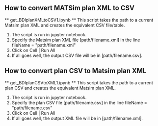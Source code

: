 ﻿## How to convert MATSim plan XML to CSV
** get_BDIplanXMLtoCSV1.ipynb **
This script takes the path to a current Matsim plan XML and creates the equivalent CSV file/table.
1. The script is run in jupyter notebook.
2. Specify the Matsim plan XML file [path/filename.xml] in the line
   fileName = "path/filename.xml"
3. Click on  Cell | Run All
4. If all goes well, the output CSV file will be in [path/filename.csv].


## How to convert plan CSV to Matsim plan XML
** get_BDIplanCSVtoXML1.ipynb **
This script takes the path to a current plan CSV and creates the equivalent Matsim plan XML.
1. The script is run in jupyter notebook.
2. Specify the plan CSV file [path/filename.csv] in the line
   fileName = "path/filename.csv"
3. Click on  Cell | Run All
4. If all goes well, the output XML file will be in [path/filename.xml].




